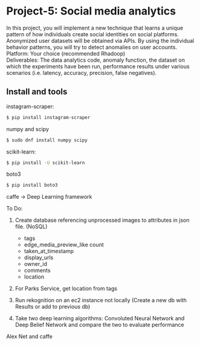 

# Project-5:  Social media analytics

In this project, you will implement a new technique that learns a unique pattern of how individuals create social identities on social platforms. Anonymized user datasets will be obtained via APIs. By using the individual behavior patterns, you will try to detect anomalies on user accounts.  
    Platform: Your choice (recommended Rhadoop)  
    Deliverables:  The data analytics code,  anomaly function, the dataset on which the experiments have been run, performance results under various scenarios (i.e. latency, accuracy, precision, false negatives).  


Install and tools
-------
instagram-scraper:
```bash
$ pip install instagram-scraper
```
numpy and scipy
```bash
$ sudo dnf install numpy scipy
```

scikit-learn:
```bash
$ pip install -U scikit-learn
```
boto3
```bash
$ pip install boto3
```
caffe -> Deep Learning framework 



To Do:
1. Create database referencing unprocessed images to attributes in json file. (NoSQL)
    - tags
    - edge_media_preview_like count
    - taken_at_timestamp
    - display_urls
    - owner_id
    - comments
    - location
    
2. For Parks Service, get location from tags

3. Run rekognition on an ec2 instance not locally (Create a new db with Results or add to previous db) 

4. Take two deep learning algorithms: Convoluted Neural Network and Deep Belief Network and compare the two to evaluate performance

Alex Net and caffe
